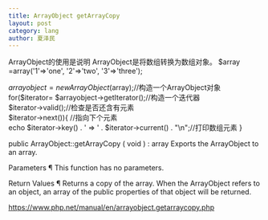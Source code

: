 ```yaml
---
title: ArrayObject getArrayCopy
layout: post
category: lang
author: 夏泽民
---
```

ArrayObject的使用是说明
ArrayObject是将数组转换为数组对象。
$array =array('1'=>'one', '2'=>'two', '3'=>'three');

$arrayobject = new ArrayObject($array);//构造一个ArrayObject对象
for($iterator= $arrayobject->getIterator();//构造一个迭代器    
$iterator->valid();//检查是否还含有元素    
$iterator->next()){ //指向下个元素    
echo $iterator->key() . ' => ' . $iterator->current() . "\n";//打印数组元素
}
<!-- more -->

public ArrayObject::getArrayCopy ( void ) : array
Exports the ArrayObject to an array.

Parameters ¶
This function has no parameters.

Return Values ¶
Returns a copy of the array. When the ArrayObject refers to an object, an array of the public properties of that object will be returned.

https://www.php.net/manual/en/arrayobject.getarraycopy.php
